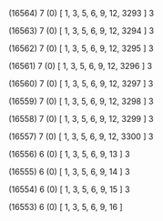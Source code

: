 (16564) 7 (0) [ 1, 3, 5, 6, 9, 12, 3293 ] 3 


(16563) 7 (0) [ 1, 3, 5, 6, 9, 12, 3294 ] 3 


(16562) 7 (0) [ 1, 3, 5, 6, 9, 12, 3295 ] 3 


(16561) 7 (0) [ 1, 3, 5, 6, 9, 12, 3296 ] 3 


(16560) 7 (0) [ 1, 3, 5, 6, 9, 12, 3297 ] 3 


(16559) 7 (0) [ 1, 3, 5, 6, 9, 12, 3298 ] 3 


(16558) 7 (0) [ 1, 3, 5, 6, 9, 12, 3299 ] 3 


(16557) 7 (0) [ 1, 3, 5, 6, 9, 12, 3300 ] 3 


(16556) 6 (0) [ 1, 3, 5, 6, 9, 13 ] 3 


(16555) 6 (0) [ 1, 3, 5, 6, 9, 14 ] 3 


(16554) 6 (0) [ 1, 3, 5, 6, 9, 15 ] 3 


(16553) 6 (0) [ 1, 3, 5, 6, 9, 16 ]  

